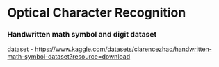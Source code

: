 # Optical Character Recognition

### Handwritten math symbol and digit dataset
dataset - https://www.kaggle.com/datasets/clarencezhao/handwritten-math-symbol-dataset?resource=download
